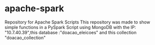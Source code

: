 # apache-spark
Repository for Apache Spark Scripts
This repository was made to show simple functions in a PySpark Script using MongoDB with the IP: "10.7.40.39",this database :"doacao_eleicoes" and this collection "doacao_collection"
